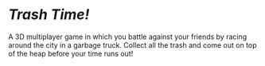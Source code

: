 # *Trash Time!*
 
A 3D multiplayer game in which you battle against your friends by racing around the city in a garbage truck. Collect all the trash and come out on top of the heap before your time runs out!
